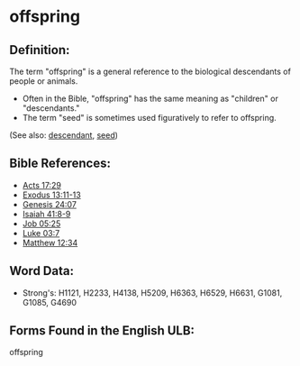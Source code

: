 # offspring

## Definition:

The term "offspring" is a general reference to the biological descendants of people or animals.

* Often in the Bible, "offspring" has the same meaning as "children" or "descendants."
* The term "seed" is sometimes used figuratively to refer to offspring.

(See also: [descendant](../other/descendant.md), [seed](../other/seed.md))

## Bible References:

* [Acts 17:29](rc://en/tn/help/act/17/29)
* [Exodus 13:11-13](rc://en/tn/help/exo/13/11)
* [Genesis 24:07](rc://en/tn/help/gen/24/07)
* [Isaiah 41:8-9](rc://en/tn/help/isa/41/08)
* [Job 05:25](rc://en/tn/help/job/05/25)
* [Luke 03:7](rc://en/tn/help/luk/03/07)
* [Matthew 12:34](rc://en/tn/help/mat/12/34)

## Word Data:

* Strong's: H1121, H2233, H4138, H5209, H6363, H6529, H6631, G1081, G1085, G4690

## Forms Found in the English ULB:

offspring
